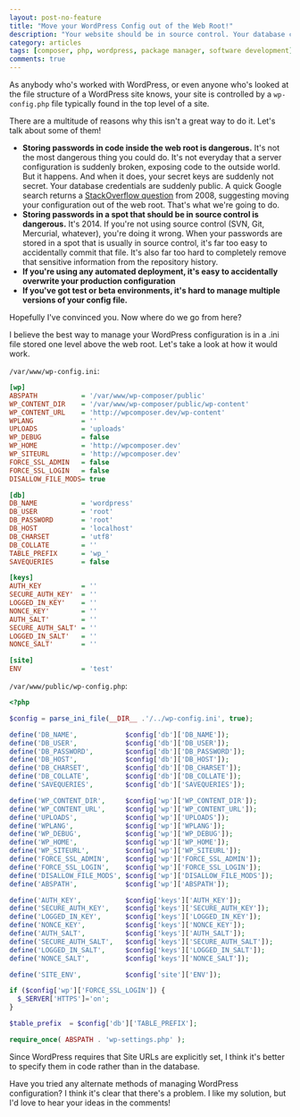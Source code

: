 ```yaml
---
layout: post-no-feature
title: "Move your WordPress Config out of the Web Root!"
description: "Your website should be in source control. Your database credentials should not be in source control."
category: articles
tags: [composer, php, wordpress, package manager, software development]
comments: true
---
```


As anybody who's worked with WordPress, or even anyone who's looked at the file structure of a WordPress site knows, your site is controlled by a `wp-config.php` file typically found in the top level of a site.

There are a multitude of reasons why this isn't a great way to do it. Let's talk about some of them!

* **Storing passwords in code inside the web root is dangerous.** It's not the most dangerous thing you could do. It's not everyday that a server configuration is suddenly broken, exposing code to the outside world. But it happens. And when it does, your secret keys are suddenly not secret. Your database credentials are suddenly public. A quick Google search returns a [StackOverflow question](http://stackoverflow.com/questions/97984/how-to-secure-database-passwords-in-php) from 2008, suggesting moving your configuration out of the web root. That's what we're going to do.
* **Storing passwords in a spot that should be in source control is dangerous.** It's 2014. If you're not using source control (SVN, Git, Mercurial, whatever), you're doing it wrong. When your passwords are stored in a spot that is usually in source control, it's far too easy to accidentally commit that file. It's also far too hard to completely remove that sensitive information from the repository history.
* **If you're using any automated deployment, it's easy to accidentally overwrite your production configuration**
* **If you've got test or beta environments, it's hard to manage multiple versions of your config file.**

Hopefully I've convinced you. Now where do we go from here?

I believe the best way to manage your WordPress configuration is in a .ini file stored one level above the web root. Let's take a look at how it would work.

`/var/www/wp-config.ini`:

````INI
[wp]
ABSPATH           = '/var/www/wp-composer/public'
WP_CONTENT_DIR    = '/var/www/wp-composer/public/wp-content'
WP_CONTENT_URL    = 'http://wpcomposer.dev/wp-content'
WPLANG            = ''
UPLOADS           = 'uploads'
WP_DEBUG          = false
WP_HOME           = 'http://wpcomposer.dev'
WP_SITEURL        = 'http://wpcomposer.dev'
FORCE_SSL_ADMIN   = false
FORCE_SSL_LOGIN   = false
DISALLOW_FILE_MODS= true

[db]
DB_NAME           = 'wordpress'
DB_USER           = 'root'
DB_PASSWORD       = 'root'
DB_HOST           = 'localhost'
DB_CHARSET        = 'utf8'
DB_COLLATE        = ''
TABLE_PREFIX      = 'wp_'
SAVEQUERIES       = false

[keys]
AUTH_KEY          = ''
SECURE_AUTH_KEY'  = ''
LOGGED_IN_KEY'    = ''
NONCE_KEY'        = ''
AUTH_SALT'        = ''
SECURE_AUTH_SALT' = ''
LOGGED_IN_SALT'   = ''
NONCE_SALT'       = ''

[site]
ENV               = 'test'
````

`/var/www/public/wp-config.php`:

````PHP
<?php

$config = parse_ini_file(__DIR__ .'/../wp-config.ini', true);

define('DB_NAME',            $config['db']['DB_NAME']);
define('DB_USER',            $config['db']['DB_USER']);
define('DB_PASSWORD',        $config['db']['DB_PASSWORD']);
define('DB_HOST',            $config['db']['DB_HOST']);
define('DB_CHARSET',         $config['db']['DB_CHARSET']);
define('DB_COLLATE',         $config['db']['DB_COLLATE']);
define('SAVEQUERIES',        $config['db']['SAVEQUERIES']);

define('WP_CONTENT_DIR',     $config['wp']['WP_CONTENT_DIR']);
define('WP_CONTENT_URL',     $config['wp']['WP_CONTENT_URL']);
define('UPLOADS',            $config['wp']['UPLOADS']);
define('WPLANG',             $config['wp']['WPLANG']);
define('WP_DEBUG',           $config['wp']['WP_DEBUG']);
define('WP_HOME',            $config['wp']['WP_HOME']);
define('WP_SITEURL',         $config['wp']['WP_SITEURL']);
define('FORCE_SSL_ADMIN',    $config['wp']['FORCE_SSL_ADMIN']);
define('FORCE_SSL_LOGIN',    $config['wp']['FORCE_SSL_LOGIN']);
define('DISALLOW_FILE_MODS', $config['wp']['DISALLOW_FILE_MODS']);
define('ABSPATH',            $config['wp']['ABSPATH']);

define('AUTH_KEY',           $config['keys']['AUTH_KEY']);
define('SECURE_AUTH_KEY',    $config['keys']['SECURE_AUTH_KEY']);
define('LOGGED_IN_KEY',      $config['keys']['LOGGED_IN_KEY']);
define('NONCE_KEY',          $config['keys']['NONCE_KEY']);
define('AUTH_SALT',          $config['keys']['AUTH_SALT']);
define('SECURE_AUTH_SALT',   $config['keys']['SECURE_AUTH_SALT']);
define('LOGGED_IN_SALT',     $config['keys']['LOGGED_IN_SALT']);
define('NONCE_SALT',         $config['keys']['NONCE_SALT']);

define('SITE_ENV',           $config['site']['ENV']);

if ($config['wp']['FORCE_SSL_LOGIN']) {
  $_SERVER['HTTPS']='on';
}

$table_prefix  = $config['db']['TABLE_PREFIX'];

require_once( ABSPATH . 'wp-settings.php' );
````

Since WordPress requires that Site URLs are explicitly set, I think it's better to specify them in code rather than in the database.

Have you tried any alternate methods of managing WordPress configuration? I think it's clear that there's a problem. I like my solution, but I'd love to hear your ideas in the comments!